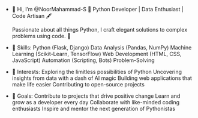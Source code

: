 - 👋 Hi, I’m @NoorMahammad-S 🐍 Python Developer | Data Enthusiast | Code Artisan 🖋️

  Passionate about all things Python, I craft elegant solutions to complex problems using code. 🚀

- 🔎 Skills:
Python (Flask, Django)
Data Analysis (Pandas, NumPy)
Machine Learning (Scikit-Learn, TensorFlow)
Web Development (HTML, CSS, JavaScript)
Automation (Scripting, Bots)
Problem-Solving

- 👀 Interests:
Exploring the limitless possibilities of Python
Uncovering insights from data with a dash of AI magic
Building web applications that make life easier
Contributing to open-source projects

- 🎯 Goals:
Contribute to projects that drive positive change
Learn and grow as a developer every day
Collaborate with like-minded coding enthusiasts
Inspire and mentor the next generation of Pythonistas

